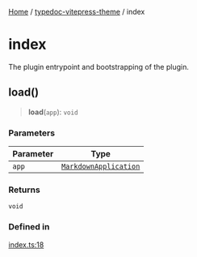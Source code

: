 [Home](../../README.md) / [typedoc-vitepress-theme](../README.md) / index

# index

The plugin entrypoint and bootstrapping of the plugin.

## load()

> **load**(`app`): `void`

### Parameters

| Parameter | Type                                                                                           |
| --------- | ---------------------------------------------------------------------------------------------- |
| `app`     | [`MarkdownApplication`](../../typedoc-plugin-markdown/types/interfaces/MarkdownApplication.md) |

### Returns

`void`

### Defined in

[index.ts:18](https://github.com/typedoc2md/typedoc-plugin-markdown/blob/7934b23566f374f44fe6de5fd9240ab185bf799f/packages/typedoc-vitepress-theme/src/index.ts#L18)
